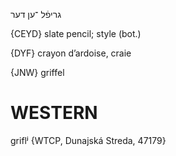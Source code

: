 גריפֿל
־ען
דער

{CEYD}
slate pencil; style (bot.)

{DYF}
crayon d’ardoise, craie

{JNW}
griffel

WESTERN
========

griflʲ {WTCP, Dunajská Streda, 47179}
